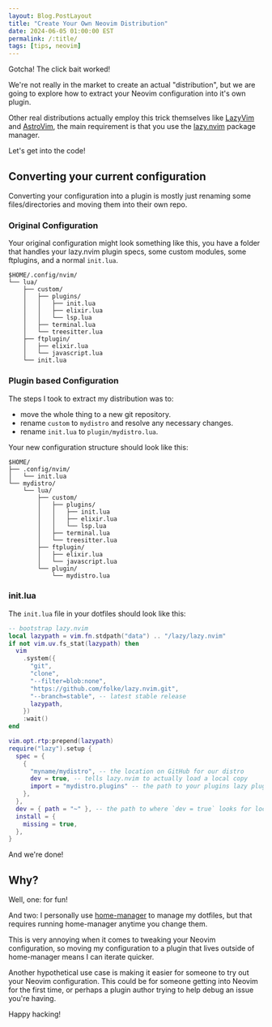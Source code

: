 ```yaml
---
layout: Blog.PostLayout
title: "Create Your Own Neovim Distribution"
date: 2024-06-05 01:00:00 EST
permalink: /:title/
tags: [tips, neovim]
---
```


Gotcha! The click bait worked!

We're not really in the market to create an actual "distribution", but we are going to explore how to extract your Neovim configuration into it's own plugin.

Other real distributions actually employ this trick themselves like [LazyVim](https://github.com/LazyVim/LazyVim) and [AstroVim](https://github.com/astronvim/astronvim), the main requirement is that you use the [lazy.nvim](https://github.com/folke/lazy.nvim) package manager.

Let's get into the code!

## Converting your current configuration

Converting your configuration into a plugin is mostly just renaming some files/directories and moving them into their own repo.

### Original Configuration

Your original configuration might look something like this, you have a folder that handles your lazy.nvim plugin specs, some custom modules, some ftplugins, and a normal `init.lua`.

```
$HOME/.config/nvim/
└── lua/
    ├── custom/
    │   ├── plugins/
    │   │   ├── init.lua
    │   │   ├── elixir.lua
    │   │   └── lsp.lua
    │   ├── terminal.lua
    │   └── treesitter.lua
    ├── ftplugin/
    │   ├── elixir.lua
    │   └── javascript.lua
    └── init.lua
```

### Plugin based Configuration

The steps I took to extract my distribution was to:

- move the whole thing to a new git repository.
- rename `custom` to `mydistro` and resolve any necessary changes.
- rename `init.lua` to `plugin/mydistro.lua`.

Your new configuration structure should look like this:

```
$HOME/
├── .config/nvim/
│   └── init.lua
└── mydistro/
    └── lua/
        ├── custom/
        │   ├── plugins/
        │   │   ├── init.lua
        │   │   ├── elixir.lua
        │   │   └── lsp.lua
        │   ├── terminal.lua
        │   └── treesitter.lua
        ├── ftplugin/
        │   ├── elixir.lua
        │   └── javascript.lua
        └── plugin/
            └── mydistro.lua
```

### init.lua

The `init.lua` file in your dotfiles should look like this:

```lua
-- bootstrap lazy.nvim
local lazypath = vim.fn.stdpath("data") .. "/lazy/lazy.nvim"
if not vim.uv.fs_stat(lazypath) then
  vim
    .system({
      "git",
      "clone",
      "--filter=blob:none",
      "https://github.com/folke/lazy.nvim.git",
      "--branch=stable", -- latest stable release
      lazypath,
    })
    :wait()
end

vim.opt.rtp:prepend(lazypath)
require("lazy").setup {
  spec = {
    {
      "myname/mydistro", -- the location on GitHub for our distro
      dev = true, -- tells lazy.nvim to actually load a local copy
      import = "mydistro.plugins" -- the path to your plugins lazy plugin spec
    },
  },
  dev = { path = "~" }, -- the path to where `dev = true` looks for local plugins
  install = {
    missing = true,
  },
}
```

And we're done!

## Why?

Well, one: for fun!

And two: I personally use [home-manager](https://github.com/nix-community/home-manager) to manage my dotfiles, but that requires running home-manager anytime you change them.

This is very annoying when it comes to tweaking your Neovim configuration, so moving my configuration to a plugin that lives outside of home-manager means I can iterate quicker.

Another hypothetical use case is making it easier for someone to try out your Neovim configuration. This could be for someone getting into Neovim for the first time, or perhaps a plugin author trying to help debug an issue you're having.

Happy hacking!
